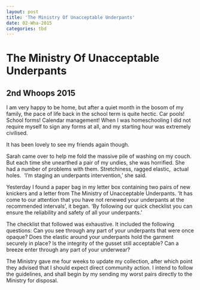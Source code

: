 ```yaml
---
layout: post
title: 'The Ministry Of Unacceptable Underpants'
date: 02-Wha-2015
categories: tbd
---
```


# The Ministry Of Unacceptable Underpants

## 2nd Whoops 2015

<p <img class="photo-horiz" src="https://s-media-cache-ak0.pinimg.com/736x/4b/81/d2/4b81d2d3e14c3c387f9312a2863e7123.jpg" /></p>

<p Natalie Wood,   good undies.</p>

I am very happy to be home,   but after a quiet month in the bosom of my family,   the pace of life back in the school term is quite hectic. Car pools! School forms! Calendar management! When I was homeschooling I did not require myself to sign any forms at all, and my starting hour was extremely civilised.

It has been lovely to see my friends again though.

Sarah came over to help me fold the massive pile of washing on my couch. But each time she unearthed a pair of my undies, she was horrified. She had a number of problems with them. Stretchiness, ragged elastic,  actual holes.  ‘I’m staging an underpants intervention,’ she said.

Yesterday I found a paper bag in my letter box containing two pairs of new knickers and a letter from The Ministry of Unacceptable Underpants. ‘It has come to our attention that you have not renewed your underpants at the recommended intervals’, it began. ‘By following our quick checklist you can ensure the reliability and safety of all your underpants.’

The checklist that followed was exhaustive. It included the following questions: Can you see through any part of your underpants that were once opaque? Does the elastic around your underpants hold the garment securely in place? Is the integrity of the gusset still acceptable? Can a breeze enter through any part of your underwear?

The Ministry gave me four weeks to update my collection, after which point they advised that I should expect direct community action. I intend to follow the guidelines, and shall begin by my sending my worst pairs directly to the Ministry for disposal.
